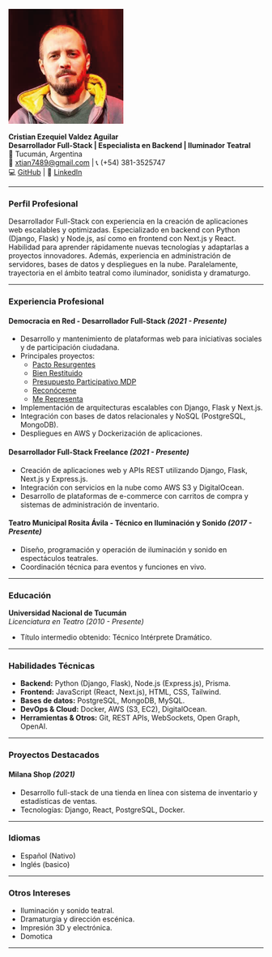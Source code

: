 ![Alt text](./foto.png)

**Cristian Ezequiel Valdez Aguilar**  
**Desarrollador Full-Stack | Especialista en Backend | Iluminador Teatral**  
📍 Tucumán, Argentina  
📧 xtian7489@gmail.com | 📞 (+54) 381-3525747  
💻 [GitHub](https://github.com/xtian7489) | 🔗 [LinkedIn](https://www.linkedin.com/in/cristian-ezequiel-valdez-aguilar-b00957136/)  

---

### **Perfil Profesional**
Desarrollador Full-Stack con experiencia en la creación de aplicaciones web escalables y optimizadas. Especializado en backend con Python (Django, Flask) y Node.js, así como en frontend con Next.js y React. Habilidad para aprender rápidamente nuevas tecnologías y adaptarlas a proyectos innovadores. Además, experiencia en administración de servidores, bases de datos y despliegues en la nube. Paralelamente, trayectoria en el ámbito teatral como iluminador, sonidista y dramaturgo.

---

### **Experiencia Profesional**
#### **Democracia en Red** - Desarrollador Full-Stack *(2021 - Presente)*
- Desarrollo y mantenimiento de plataformas web para iniciativas sociales y de participación ciudadana.
- Principales proyectos:
  - [Pacto Resurgentes](https://pacto.resurgentes.org/)
  - [Bien Restituido](https://bienrestituido.democraciaenred.org/)
  - [Presupuesto Participativo MDP](https://presupuestoparticipativo.mdp.edu.ar/)
  - [Reconóceme](https://reconoceme.org/)
  - [Me Representa](https://merepresenta.info/)
- Implementación de arquitecturas escalables con Django, Flask y Next.js.
- Integración con bases de datos relacionales y NoSQL (PostgreSQL, MongoDB).
- Despliegues en AWS y Dockerización de aplicaciones.

#### **Desarrollador Full-Stack Freelance** *(2021 - Presente)*
- Creación de aplicaciones web y APIs REST utilizando Django, Flask, Next.js y Express.js.
- Integración con servicios en la nube como AWS S3 y DigitalOcean.
- Desarrollo de plataformas de e-commerce con carritos de compra y sistemas de administración de inventario.

#### **Teatro Municipal Rosita Ávila** - Técnico en Iluminación y Sonido *(2017 - Presente)*
- Diseño, programación y operación de iluminación y sonido en espectáculos teatrales.
- Coordinación técnica para eventos y funciones en vivo.

---

### **Educación**
**Universidad Nacional de Tucumán**  
*Licenciatura en Teatro* *(2010 - Presente)*  
- Título intermedio obtenido: Técnico Intérprete Dramático.

---

### **Habilidades Técnicas**
- **Backend:** Python (Django, Flask), Node.js (Express.js), Prisma.
- **Frontend:** JavaScript (React, Next.js), HTML, CSS, Tailwind.
- **Bases de datos:** PostgreSQL, MongoDB, MySQL.
- **DevOps & Cloud:** Docker, AWS (S3, EC2), DigitalOcean.
- **Herramientas & Otros:** Git, REST APIs, WebSockets, Open Graph, OpenAI.

---

### **Proyectos Destacados**
#### **Milana Shop** *(2021)*
- Desarrollo full-stack de una tienda en línea con sistema de inventario y estadísticas de ventas.
- Tecnologías: Django, React, PostgreSQL, Docker.

---

### **Idiomas**
- Español (Nativo)
- Inglés (basico)

---

### **Otros Intereses**
- Iluminación y sonido teatral.
- Dramaturgia y dirección escénica.
- Impresión 3D y electrónica.
- Domotica

---
